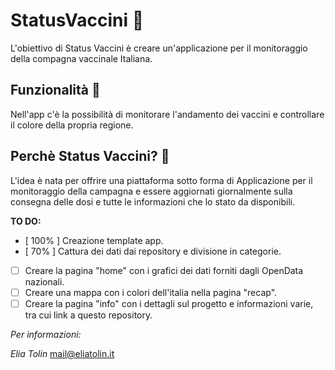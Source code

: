 # StatusVaccini 🧬

L'obiettivo di Status Vaccini è creare un'applicazione per il monitoraggio della compagna vaccinale Italiana.

## Funzionalità 💉

Nell'app c'è la possibilità di monitorare l'andamento dei vaccini e controllare il colore della propria regione.

## Perchè Status Vaccini? 🦠

L'idea è nata per offrire una piattaforma sotto forma di Applicazione per il monitoraggio della campagna e essere aggiornati 
giornalmente sulla consegna delle dosi e tutte le informazioni che lo stato da disponibili.


**TO DO:**

- [ 100% ]  Creazione template app.
- [ 70% ]   Cattura dei dati dai repository e divisione in categorie. 
- [ ]    Creare la pagina "home" con i grafici dei dati forniti dagli OpenData nazionali.
- [ ]    Creare una mappa con i colori dell'italia nella pagina "recap".
- [ ]    Creare la pagina "info" con i dettagli sul progetto e informazioni varie, tra cui link a questo repository.

*Per informazioni:*

_Elia Tolin_
mail@eliatolin.it
